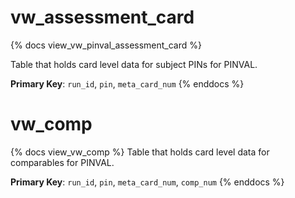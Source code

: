 # vw_assessment_card

{% docs view_vw_pinval_assessment_card %}

Table that holds card level data for subject PINs for PINVAL.

**Primary Key**: `run_id`, `pin`, `meta_card_num`
{% enddocs %}

# vw_comp

{% docs view_vw_comp %}
Table that holds card level data for comparables for PINVAL.

**Primary Key**: `run_id`, `pin`, `meta_card_num`, `comp_num`
{% enddocs %}
